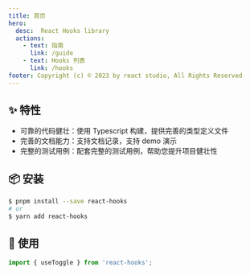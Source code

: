 ```yaml
---
title: 首页
hero:
  desc:  React Hooks library
  actions:
    - text: 指南
      link: /guide
    - text: Hooks 列表
      link: /hooks
footer: Copyright (c) © 2023 by react studio, All Rights Reserved
---
```


## ✨ 特性

- 可靠的代码健壮：使用 Typescript 构建，提供完善的类型定义文件
- 完善的文档能力：支持文档记录，支持 demo 演示
- 完整的测试用例：配套完整的测试用例，帮助您提升项目健壮性

## 📦 安装

```bash
$ pnpm install --save react-hooks
# or
$ yarn add react-hooks
```

## 🔨 使用

```ts
import { useToggle } from 'react-hooks';
```
